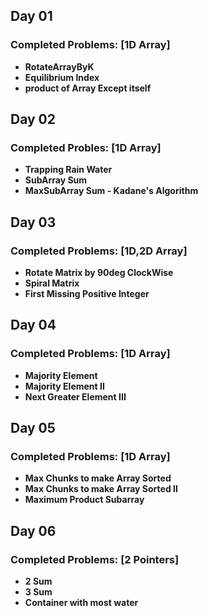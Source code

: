 ## Day 01

### Completed Problems: [1D Array]

 - **RotateArrayByK**
 - **Equilibrium Index**
 - **product of Array Except itself**

## Day 02

### Completed Probles: [1D Array]

 - **Trapping Rain Water**
 - **SubArray Sum**
 - **MaxSubArray Sum - Kadane's Algorithm**

## Day 03

### Completed Problems: [1D,2D Array]

 - **Rotate Matrix by 90deg ClockWise**
 - **Spiral Matrix**
 - **First Missing Positive Integer**

## Day 04

### Completed Problems: [1D Array]

 - **Majority Element**
 - **Majority Element II**
 - **Next Greater Element III**

## Day 05

### Completed Problems: [1D Array]

 - **Max Chunks to make Array Sorted**
 - **Max Chunks to make Array Sorted II**
 - **Maximum Product Subarray**

## Day 06

### Completed Problems: [2 Pointers]

 - **2 Sum**
 - **3 Sum**
 - **Container with most water**
